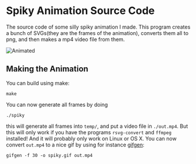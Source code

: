 # Spiky Animation Source Code

The source code of some silly spiky animation I made. This program
creates a bunch of SVGs(they are the frames of the animation),
converts them all to png, and then makes a mp4 video file from them.

![Animated](images/spiky.gif)

## Making the Animation

You can build using make:

```
make
```

You can now generate all frames by doing

```
./spiky
```

this will generate all frames into `temp/`, and put a video file in
`./out.mp4`. But this will only work if you have the programs
`rsvg-convert` and `ffmpeg` installed! And it will probably only work on
Linux or OS X. You can now convert `out.mp4` to a nice gif by using for
instance [gifgen](https://github.com/lukechilds/gifgen):

```
gifgen -f 30 -o spiky.gif out.mp4
```
